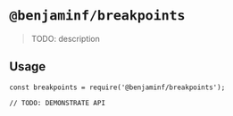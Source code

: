 # `@benjaminf/breakpoints`

> TODO: description

## Usage

```
const breakpoints = require('@benjaminf/breakpoints');

// TODO: DEMONSTRATE API
```

